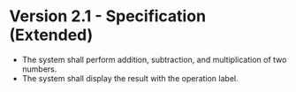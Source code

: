 # Version 2.1 - Specification (Extended)

- The system shall perform addition, subtraction, and multiplication of two numbers.
- The system shall display the result with the operation label.

